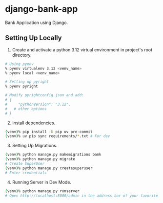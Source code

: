 # django-bank-app
Bank Application using Django.

## Setting Up Locally
1. Create and activate a python 3.12 virtual environment in project's root directory.
```bash
# Using pyenv
% pyenv virtualenv 3.12 <venv_name>
% pyenv local <venv_name>

# Setting up pyright
% pyenv pyright

# Modify pyrightconfig.json and add:
# {
#     "pythonVersion": "3.12",
#   # other options
# }
```

2. Install dependencies.
```bash
(venv)% pip install -U pip uv pre-commit
(venv)% uv pip sync requirements/*.txt # For dev
```

3. Setting Up Migrations.
```bash
(venv)% python manage.py makemigrations bank
(venv)% python manage.py migrate
# Create SuperUser
(venv)% python manage.py createsuperuser
# Enter credentials
```

4. Running Server in Dev Mode.
```bash
(venv)% python manage.py runserver
# Open http://localhost:8000/admin in the address bar of your favorite browser and login using superuser credentials created in step 3.
```
